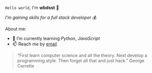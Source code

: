 ``Hello world``, I'm **wbdsst** :wave:

*I'm gaining skills for a full stack developer* :moneybag:

About me:

- 🌱 I’m currently learning *Python*, *JavaScript*
- 📫 Reach me by  [email](mailto:wbdsst.w@gmail.com)

>“First learn computer science and all the theory. Next develop a programming style. Then forget all that and just hack.”
>George Carrette
